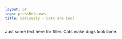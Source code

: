```yaml
---
layout: pr
tags: pressReleases
title: Seriously - Cats are Cool
---
```


Just some text here for filler. Cats make dogs look lame.
